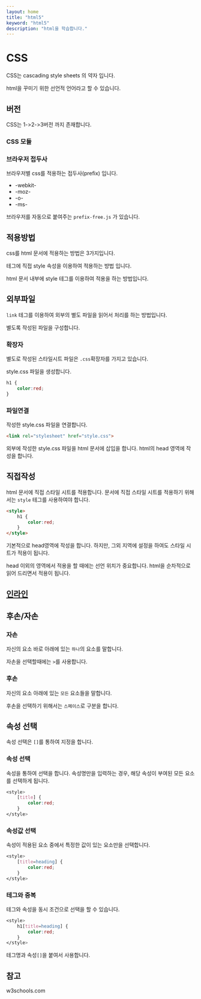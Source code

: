 ```yaml
---
layout: home
title: "html5"
keyword: "html5"
description: "html을 학습합니다."
---
```


# CSS
CSS는 cascading style sheets 의 약자 입니다.

html을 꾸미기 위한 선언적 언어라고 할 수 있습니다.



## 버전
CSS는 1->2->3버전 까지 존재합니다.

### CSS 모듈


### 브라우저 접두사
브라우저별 css를 적용하는 접두사(prefix) 입니다.

* -webkit-
* -moz-
* -o-
* -ms-

브라우저를 자동으로 붙여주는 `prefix-free.js` 가 있습니다.



## 적용방법
css를 html 문서에 적용하는 방법은 3가지입니다.

테그에 직접 style 속성을 이용하여 적용하는 방법 입니다.

html 문서 내부에 style 테그를 이용하여 적용을 하는 방법입니다.

## 외부파일
`link` 테그를 이용하여 외부의 별도 파일을 읽어서 처리를 하는 방법입니다.

별도록 작성된 파일을 구성합니다.

### 확장자
별도로 작성된 스타일시트 파일은 `.css`확장자를 가지고 있습니다.

style.css 파일을 생성합니다.
```css
h1 {
    color:red;
}
```

### 파일연결
작성한 style.css 파일을 연결합니다.

```html
<link rel="stylesheet" href="style.css">
```

외부에 작성한 style.css 파일을 html 문서에 삽입을 합니다.
html의 head 영역에 작성을 합니다.

## 직접작성
html 문서에 직접 스타일 시트를 적용합니다. 문서에 직접 스타일 시트를 적용하기 위해서는 `style` 테그를 사용하여야 합니다.

```html
<style>
    h1 {
        color:red;
    }
</style>
```

기본적으로 head영역에 작성을 합니다. 하지만, 그외 지역에 설정을 하여도 스타일 시트가 적용이 됩니다.

head 이외의 영역에서 적용을 할 때에는 선언 위치가 중요합니다. html을 순차적으로 읽어 드리면서 적용이 됩니다.


## [인라인](inline)



## 후손/자손

### 자손
자신의 요소 바로 아래에 있는 `하나`의 요소를 말합니다.

자손을 선택할때에는 `>`를 사용합니다.

### 후손
자신의 요소 아래에 있는 `모든` 요소들을 말합니다.

후손을 선택하기 위해서는 `스페이스`로 구분을 합니다.


## 속성 선택
속성 선택은 `[]`를 통하여 지정을 합니다.


### 속성 선택
속성을 통하여 선택을 합니다. 속성명만을 입력하는 경우, 해당 속성이 부여된 모든 요소를 선택하게 됩니다.
```css
<style>
    [title] {
        color:red;
    }
</style>
```

### 속성값 선택
속성이 적용된 요소 중에서 특정한 값이 있는 요소만을 선택합니다.

```css
<style>
    [title=heading] {
        color:red;
    }
</style>
```

### 테그와 중복
테그와 속성을 동시 조건으로 선택을 할 수 있습니다.


```css
<style>
    h1[title=heading] {
        color:red;
    }
</style>
```

테그명과 속성`[]`을 붙여서 사용합니다.



## 참고

w3schools.com
